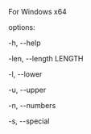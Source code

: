 For Windows x64

options:

  -h, --help
  
  -len, --length LENGTH
  
  -l, --lower
  
  -u, --upper
  
  -n, --numbers
  
  -s, --special
